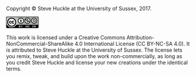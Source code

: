 Copyright © Steve Huckle at the University of Sussex, 2017.

![CC BY-NC-SA 4.0](images/ccbyncsa.png)

This work is licensed under a Creative Commons Attribution-NonCommercial-ShareAlike 4.0 International License (CC BY-NC-SA 4.0). It is attributed to Steve Huckle at the University of Sussex. The license lets you remix, tweak, and build upon the work non-commercially, as long as you credit Steve Huckle and license your new creations under the identical terms.
